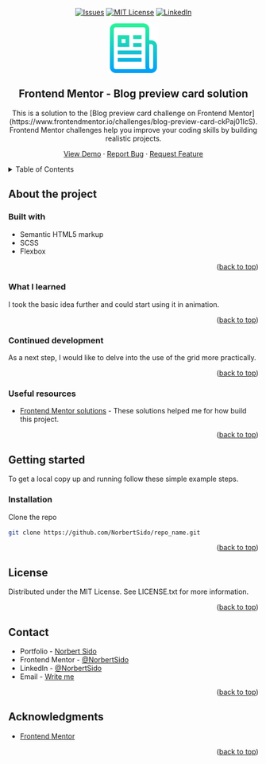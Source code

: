 <!-- PROJECT SHIELDS -->
<div align="center">

  <!-- [![Contributors][contributors-shield]][contributors-url] -->
  <!-- [![Forks][forks-shield]][forks-url] -->
  <!-- [![Stargazers][stars-shield]][stars-url] -->
  [![Issues][issues-shield]][issues-url]
  [![MIT License][license-shield]][license-url]
  [![LinkedIn][linkedin-shield]][linkedin-url]

</div>

<!-- PROJECT LOGO -->
<div align="center">
  <img width="100px" src="assets/images/logo.png" align="center" alt="Project logo">

  <h2 align="center">Frontend Mentor - Blog preview card solution</h2>
  <p align="center">
    This is a solution to the [Blog preview card challenge on Frontend Mentor](https://www.frontendmentor.io/challenges/blog-preview-card-ckPaj01IcS). Frontend Mentor challenges help you improve your coding skills by building realistic projects. 
  </p>

  <p align="center">
    <a href="https://norbertsido.github.io/blog-preview-card-main/">View Demo</a>
    ·
    <a href="https://github.com/NorbertSido/blog-preview-card-main/issues/new?assignees=&labels=bug&projects=&template=bug_report.yml">Report Bug</a>
    ·
    <a href="https://github.com/NorbertSido/blog-preview-card-main/issues/new?assignees=&labels=enhancement&projects=&template=feature_request.yml">Request Feature</a>
  </p>
</div>

<!-- TABLE OF CONTENTS -->
<details>
  <summary>Table of Contents</summary>
  <ol>
    <li>
      <a href="#about-the-project">About The Project</a>
      <ul>
        <li><a href="#built-with">Built With</a></li>
        <li><a href="#what-i-learned">What I learned</a></li>
        <li><a href="#continued-development">Continued Development</a></li>
        <li><a href="#useful-resources">Useful resources</a></li>
      </ul>
    </li>
    <li>
      <a href="#getting-started">Getting Started</a>
      <ul>
        <li><a href="#installation">Installation</a></li>
      </ul>
    </li>
    <li><a href="#license">License</a></li>
    <li><a href="#contact">Contact</a></li>
    <li><a href="#acknowledgments">Acknowledgments</a></li>
  </ol>
</details>

<!-- ABOUT THE PROJECT -->
## About the project

<!-- BUILD WITH -->
### Built with
- Semantic HTML5 markup
- SCSS
- Flexbox

<p align="right">(<a href="#readme-top">back to top</a>)</p>

<!-- WHAT I LEARNED -->
### What I learned
I took the basic idea further and could start using it in animation.

<p align="right">(<a href="#readme-top">back to top</a>)</p>

<!-- CONTINUED DEVELOPMENT -->
### Continued development
As a next step, I would like to delve into the use of the grid more practically.

<p align="right">(<a href="#readme-top">back to top</a>)</p>

<!-- USEFUL RESOURCES -->
### Useful resources
- [Frontend Mentor solutions](https://www.frontendmentor.io/solutions) - These solutions helped me for how build this project.

<p align="right">(<a href="#readme-top">back to top</a>)</p>

<!-- GETTING STARTED -->
## Getting started
To get a local copy up and running follow these simple example steps.

<!-- INSTALLATION -->
### Installation
Clone the repo
   ```sh
   git clone https://github.com/NorbertSido/repo_name.git
   ```
<p align="right">(<a href="#readme-top">back to top</a>)</p>

<!-- LICENCE -->
## License
Distributed under the MIT License. See LICENSE.txt for more information.
<p align="right">(<a href="#readme-top">back to top</a>)</p>

<!-- CONTACT -->
## Contact
- Portfolio - [Norbert Sido][portfolio-url]
- Frontend Mentor - [@NorbertSido][frontend-mentor-url]
- LinkedIn - [@NorbertSido][linkedin-url]
- Email - [Write me][email-url]

<p align="right">(<a href="#readme-top">back to top</a>)</p>

<!-- ACKNOWLEDGMENTS -->
## Acknowledgments
- [Frontend Mentor](https://www.frontendmentor.io/)
<p align="right">(<a href="#readme-top">back to top</a>)</p>


<!-- MARKDOWN LINKS & IMAGES -->
<!-- https://www.markdownguide.org/basic-syntax/#reference-style-links -->

[issues-shield]: https://img.shields.io/github/issues/NorbertSido/blog-preview-card-main?color=0088ff
[issues-url]: https://github.com/NorbertSido/blog-preview-card-main/issues
[license-shield]: https://img.shields.io/github/license/NorbertSido/blog-preview-card-main?color=97CA00
[license-url]: ./LICENSE.txt

<!-- Social links -->
[linkedin-shield]: https://img.shields.io/badge/-LinkedIn-black.svg?style=flat&logo=linkedin&colorB=555
[linkedin-url]: https://www.linkedin.com/in/norbertsido/
[portfolio-url]: https://norbertsido.github.io/MyPortfolio/
[frontend-mentor-url]: https://www.frontendmentor.io/profile/NorbertSido
[email-url]: https://mail.google.com/mail/u/0/#inbox?compose=new